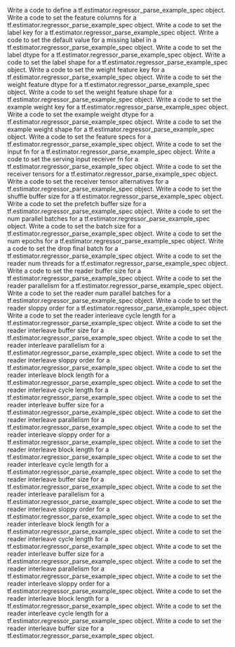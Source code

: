 Write a code to define a tf.estimator.regressor_parse_example_spec object.
Write a code to set the feature columns for a tf.estimator.regressor_parse_example_spec object.
Write a code to set the label key for a tf.estimator.regressor_parse_example_spec object.
Write a code to set the default value for a missing label in a tf.estimator.regressor_parse_example_spec object.
Write a code to set the label dtype for a tf.estimator.regressor_parse_example_spec object.
Write a code to set the label shape for a tf.estimator.regressor_parse_example_spec object.
Write a code to set the weight feature key for a tf.estimator.regressor_parse_example_spec object.
Write a code to set the weight feature dtype for a tf.estimator.regressor_parse_example_spec object.
Write a code to set the weight feature shape for a tf.estimator.regressor_parse_example_spec object.
Write a code to set the example weight key for a tf.estimator.regressor_parse_example_spec object.
Write a code to set the example weight dtype for a tf.estimator.regressor_parse_example_spec object.
Write a code to set the example weight shape for a tf.estimator.regressor_parse_example_spec object.
Write a code to set the feature specs for a tf.estimator.regressor_parse_example_spec object.
Write a code to set the input fn for a tf.estimator.regressor_parse_example_spec object.
Write a code to set the serving input receiver fn for a tf.estimator.regressor_parse_example_spec object.
Write a code to set the receiver tensors for a tf.estimator.regressor_parse_example_spec object.
Write a code to set the receiver tensor alternatives for a tf.estimator.regressor_parse_example_spec object.
Write a code to set the shuffle buffer size for a tf.estimator.regressor_parse_example_spec object.
Write a code to set the prefetch buffer size for a tf.estimator.regressor_parse_example_spec object.
Write a code to set the num parallel batches for a tf.estimator.regressor_parse_example_spec object.
Write a code to set the batch size for a tf.estimator.regressor_parse_example_spec object.
Write a code to set the num epochs for a tf.estimator.regressor_parse_example_spec object.
Write a code to set the drop final batch for a tf.estimator.regressor_parse_example_spec object.
Write a code to set the reader num threads for a tf.estimator.regressor_parse_example_spec object.
Write a code to set the reader buffer size for a tf.estimator.regressor_parse_example_spec object.
Write a code to set the reader parallelism for a tf.estimator.regressor_parse_example_spec object.
Write a code to set the reader num parallel batches for a tf.estimator.regressor_parse_example_spec object.
Write a code to set the reader sloppy order for a tf.estimator.regressor_parse_example_spec object.
Write a code to set the reader interleave cycle length for a tf.estimator.regressor_parse_example_spec object.
Write a code to set the reader interleave buffer size for a tf.estimator.regressor_parse_example_spec object.
Write a code to set the reader interleave parallelism for a tf.estimator.regressor_parse_example_spec object.
Write a code to set the reader interleave sloppy order for a tf.estimator.regressor_parse_example_spec object.
Write a code to set the reader interleave block length for a tf.estimator.regressor_parse_example_spec object.
Write a code to set the reader interleave cycle length for a tf.estimator.regressor_parse_example_spec object.
Write a code to set the reader interleave buffer size for a tf.estimator.regressor_parse_example_spec object.
Write a code to set the reader interleave parallelism for a tf.estimator.regressor_parse_example_spec object.
Write a code to set the reader interleave sloppy order for a tf.estimator.regressor_parse_example_spec object.
Write a code to set the reader interleave block length for a tf.estimator.regressor_parse_example_spec object.
Write a code to set the reader interleave cycle length for a tf.estimator.regressor_parse_example_spec object.
Write a code to set the reader interleave buffer size for a tf.estimator.regressor_parse_example_spec object.
Write a code to set the reader interleave parallelism for a tf.estimator.regressor_parse_example_spec object.
Write a code to set the reader interleave sloppy order for a tf.estimator.regressor_parse_example_spec object.
Write a code to set the reader interleave block length for a tf.estimator.regressor_parse_example_spec object.
Write a code to set the reader interleave cycle length for a tf.estimator.regressor_parse_example_spec object.
Write a code to set the reader interleave buffer size for a tf.estimator.regressor_parse_example_spec object.
Write a code to set the reader interleave parallelism for a tf.estimator.regressor_parse_example_spec object.
Write a code to set the reader interleave sloppy order for a tf.estimator.regressor_parse_example_spec object.
Write a code to set the reader interleave block length for a tf.estimator.regressor_parse_example_spec object.
Write a code to set the reader interleave cycle length for a tf.estimator.regressor_parse_example_spec object.
Write a code to set the reader interleave buffer size for a tf.estimator.regressor_parse_example_spec object.